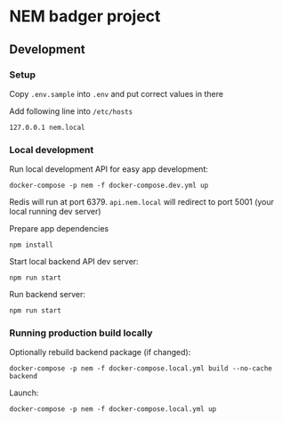 # NEM badger project

## Development
### Setup
Copy `.env.sample` into `.env` and put correct values in there

Add following line into `/etc/hosts`
```
127.0.0.1 nem.local
```

### Local development
Run local development API for easy app development:
```
docker-compose -p nem -f docker-compose.dev.yml up
```

Redis will run at port 6379.
`api.nem.local` will redirect to port 5001 (your local running dev server)

Prepare app dependencies 
```
npm install
```

Start local backend API dev server:
```
npm run start
```

Run backend server:
```
npm run start
```

### Running production build locally
Optionally rebuild backend package (if changed):
```
docker-compose -p nem -f docker-compose.local.yml build --no-cache backend
```
Launch:
```
docker-compose -p nem -f docker-compose.local.yml up
```
